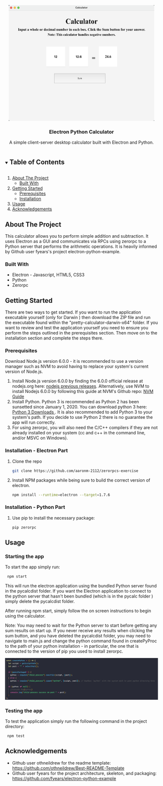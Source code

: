 <!--
*** Thanks for checking out the Best-README-Template. If you have a suggestion
*** that would make this better, please fork the repo and create a pull request
*** or simply open an issue with the tag "enhancement".
*** Thanks again! Now go create something AMAZING! :D
***
***
***
*** To avoid retyping too much info. Do a search and replace for the following:
*** github_username, repo_name, twitter_handle, email, project_title, project_description
-->



<!-- PROJECT LOGO -->
<br />
<p align="center">
  <a href="https://github.com/github_username/repo_name">
    <img src="images/Screen Shot 2021-08-29 at 3.10.40 PM.png" alt="Logo" width="480" height="380">
  </a>

  <h3 align="center">Electron Python Calculator</h3>

  <p align="center">
    A simple client-server desktop calculator built with Electron and Python. 
  </p>
</p>



<!-- TABLE OF CONTENTS -->
<details open="open">
  <summary><h2 style="display: inline-block">Table of Contents</h2></summary>
  <ol>
    <li>
      <a href="#about-the-project">About The Project</a>
      <ul>
        <li><a href="#built-with">Built With</a></li>
      </ul>
    </li>
    <li>
      <a href="#getting-started">Getting Started</a>
      <ul>
        <li><a href="#prerequisites">Prerequisites</a></li>
        <li><a href="#installation">Installation</a></li>
      </ul>
    </li>
    <li><a href="#usage">Usage</a></li>
    <li><a href="#acknowledgements">Acknowledgements</a></li>
  </ol>
</details>



<!-- ABOUT THE PROJECT -->
## About The Project
This calculator allows you to perform simple addition and subtraction. It uses Electron as a GUI and communicates via RPCs using zerorpc to a Python server that performs the arithmetic operations. It is heavily informed by Github user fyears's project electron-python-example. 


### Built With

* []() Electron - Javascript, HTML5, CSS3
* []() Python 
* []() Zerorpc



<!-- GETTING STARTED -->
## Getting Started

There are two ways to get started. If you want to run the application executable yourself (only for Darwin ) then download the ZIP file and run the 
executable found within the "pretty-calculator-darwin-x64" folder.
If you want to review and test the application yourself you need to ensure you perform the steps outlined in the prerequisites section. Then move on to the installation section and complete the steps there.
 

### Prerequisites

Download Node.js version 6.0.0 - it is recommended to use a version manager such as NVM to avoid having to replace your system's current version of 
Node.js. 
1. Install Node.js version 6.0.0 by finding the 6.0.0 official release at nodejs.org here: <a href="https://nodejs.org/en/download/releases/">nodejs previous releases</a>. Alternatively, use NVM to install Nodejs 6.0.0 by following this guide at NVM's Github repo: <a href="https://github.com/nvm-sh/nvm">NVM Guide</a>
2. Install Python. Python 3 is recommended as Python 2 has been sunsetted since January 1, 2020. You can download python 3 here: <a href="https://www.python.org/downloads/">Python 3 Downloads </a>. It is also recommended to add Python 3 to your system's path. If you decide to use Python 2 there is no guarantee the app will run correctly.
3. For using zerorpc, you will also need the C/C++ compilers if they are not already installed on your system (cc and c++ in the command line, and/or MSVC on Windows).
 

### Installation - Electron Part

1. Clone the repo
   ```sh
   git clone https://github.com/aaronm-2112/zerorpcs-exercise
   ```
2. Install NPM packages while being sure to build the correct version of electron.
   ```sh
   npm install --runtime=electron --target=1.7.6
   ```
   
   
### Installation - Python Part
1. Use pip to install the necessary package:
   ```sh
   pip zerorpc
   ```



<!-- USAGE EXAMPLES -->
## Usage

### Starting the app
To start the app simply run:
  ```sh
   npm start
  ```
  
This will run the electron application using the bundled Python server found in the pycalcdist folder. If you want the Electron application to connect to the python server that hasn't been bundled (which is in the pycalc folder ) simply delete the pycalcdist folder.

After running npm start, simply follow the on screen instructions to begin using the calculator. 

Note: You may need to wait for the Python server to start before getting any sum results on start up. If you never receive any results when clicking the sum button, and you have deleted the pycalcdist folder, you may need to navigate to main.js and change the python command found in createPyProc to the path of your python installation - in particular, the one that is connected to the version of pip you used to install zerorpc.

<img src="images/python-command.png">



### Testing the app
To test the application simply run the following command in the project directory: 
  ```sh
   npm test
  ```

<!-- ACKNOWLEDGEMENTS -->
## Acknowledgements

* []() Github user othneildrew for the readme template: https://github.com/othneildrew/Best-README-Template
* []() Github user fyears for the project architecture, skeleton, and packaging:  https://github.com/fyears/electron-python-example





<!-- MARKDOWN LINKS & IMAGES -->
<!-- https://www.markdownguide.org/basic-syntax/#reference-style-links -->
[contributors-shield]: https://img.shields.io/github/contributors/github_username/repo.svg?style=for-the-badge
[contributors-url]: https://github.com/github_username/repo_name/graphs/contributors
[forks-shield]: https://img.shields.io/github/forks/github_username/repo.svg?style=for-the-badge
[forks-url]: https://github.com/github_username/repo_name/network/members
[stars-shield]: https://img.shields.io/github/stars/github_username/repo.svg?style=for-the-badge
[stars-url]: https://github.com/github_username/repo_name/stargazers
[issues-shield]: https://img.shields.io/github/issues/github_username/repo.svg?style=for-the-badge
[issues-url]: https://github.com/github_username/repo_name/issues
[license-shield]: https://img.shields.io/github/license/github_username/repo.svg?style=for-the-badge
[license-url]: https://github.com/github_username/repo_name/blob/master/LICENSE.txt
[linkedin-shield]: https://img.shields.io/badge/-LinkedIn-black.svg?style=for-the-badge&logo=linkedin&colorB=555
[linkedin-url]: https://linkedin.com/in/github_username
